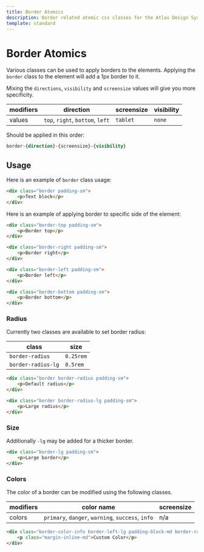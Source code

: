 ```yaml
---
title: Border Atomics
description: Border related atomic css classes for the Atlas Design System
template: standard
---
```


# Border Atomics

Various classes can be used to apply borders to the elements. Applying the `border` class to the element will add a 1px border to it.

Mixing the `directions`, `visibility` and `screensize` values will give you more specificity.

| modifiers | direction                        | screensize | visibility |
| --------- | -------------------------------- | ---------- | ---------- |
| values    | `top`, `right`, `bottom`, `left` | `tablet`   | `none`     |

Should be applied in this order:

```css
border-{direction}-{screensize}-{visibility}
```

## Usage

Here is an example of `border` class usage:

```html
<div class="border padding-sm">
	<p>Text block</p>
</div>
```

Here is an example of applying border to specific side of the element:

```html
<div class="border-top padding-sm">
	<p>Border top</p>
</div>
```

```html
<div class="border-right padding-sm">
	<p>Border right</p>
</div>
```

```html
<div class="border-left padding-sm">
	<p>Border left</p>
</div>
```

```html
<div class="border-bottom padding-sm">
	<p>Border bottom</p>
</div>
```

### Radius

Currently two classes are available to set border radius:

| class              | size      |
| ------------------ | --------- |
| `border-radius`    | `0.25rem` |
| `border-radius-lg` | `0.5rem`  |

```html
<div class="border border-radius padding-sm">
	<p>Default radius</p>
</div>
```

```html
<div class="border border-radius-lg padding-sm">
	<p>Large radius</p>
</div>
```

### Size

Additionally `-lg` may be added for a thicker border.

```html
<div class="border-lg padding-sm">
	<p>Large border</p>
</div>
```

### Colors

The color of a border can be modified using the following classes.

| modifiers | color name                                        | screensize |
| --------- | ------------------------------------------------- | ---------- |
| colors    | `primary`, `danger`, `warning`, `success`, `info` | n/a        |

```html
<div class="border-color-info border-left-lg padding-block-md border-radius">
	<p class="margin-inline-md">Custom Color</p>
</div>
```
